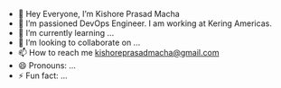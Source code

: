 - 👋 Hey Everyone, I’m Kishore Prasad Macha
- 👀 I’m passioned DevOps Engineer. I am working at Kering Americas.
- 🌱 I’m currently learning ...
- 💞️ I’m looking to collaborate on ...
- 📫 How to reach me kishoreprasadmacha@gmail.com
- 😄 Pronouns: ...
- ⚡ Fun fact: ...

<!---
Kishorepm01/Kishorepm01 is a ✨ special ✨ repository because its `README.md` (this file) appears on your GitHub profile.
You can click the Preview link to take a look at your changes.
--->
          
